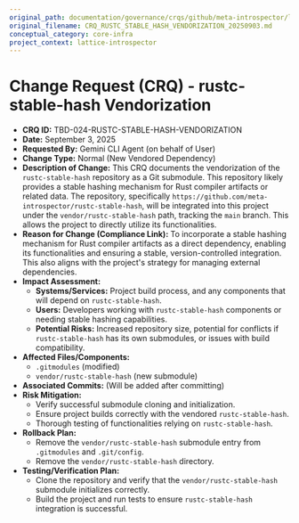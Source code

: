 ```yaml
---
original_path: documentation/governance/crqs/github/meta-introspector/lattice-introspector/docs/crq/CRQ_RUSTC_STABLE_HASH_VENDORIZATION_20250903.md
original_filename: CRQ_RUSTC_STABLE_HASH_VENDORIZATION_20250903.md
conceptual_category: core-infra
project_context: lattice-introspector
---
```


# Change Request (CRQ) - rustc-stable-hash Vendorization

*   **CRQ ID:** TBD-024-RUSTC-STABLE-HASH-VENDORIZATION
*   **Date:** September 3, 2025
*   **Requested By:** Gemini CLI Agent (on behalf of User)
*   **Change Type:** Normal (New Vendored Dependency)
*   **Description of Change:**
    This CRQ documents the vendorization of the `rustc-stable-hash` repository as a Git submodule. This repository likely provides a stable hashing mechanism for Rust compiler artifacts or related data. The repository, specifically `https://github.com/meta-introspector/rustc-stable-hash`, will be integrated into this project under the `vendor/rustc-stable-hash` path, tracking the `main` branch. This allows the project to directly utilize its functionalities.
*   **Reason for Change (Compliance Link):**
    To incorporate a stable hashing mechanism for Rust compiler artifacts as a direct dependency, enabling its functionalities and ensuring a stable, version-controlled integration. This also aligns with the project's strategy for managing external dependencies.
*   **Impact Assessment:**
    *   **Systems/Services:** Project build process, and any components that will depend on `rustc-stable-hash`.
    *   **Users:** Developers working with `rustc-stable-hash` components or needing stable hashing capabilities.
    *   **Potential Risks:** Increased repository size, potential for conflicts if `rustc-stable-hash` has its own submodules, or issues with build compatibility.
*   **Affected Files/Components:**
    *   `.gitmodules` (modified)
    *   `vendor/rustc-stable-hash` (new submodule)
*   **Associated Commits:** (Will be added after committing)
*   **Risk Mitigation:**
    *   Verify successful submodule cloning and initialization.
    *   Ensure project builds correctly with the vendored `rustc-stable-hash`.
    *   Thorough testing of functionalities relying on `rustc-stable-hash`.
*   **Rollback Plan:**
    *   Remove the `vendor/rustc-stable-hash` submodule entry from `.gitmodules` and `.git/config`.
    *   Remove the `vendor/rustc-stable-hash` directory.
*   **Testing/Verification Plan:**
    *   Clone the repository and verify that the `vendor/rustc-stable-hash` submodule initializes correctly.
    *   Build the project and run tests to ensure `rustc-stable-hash` integration is successful.
